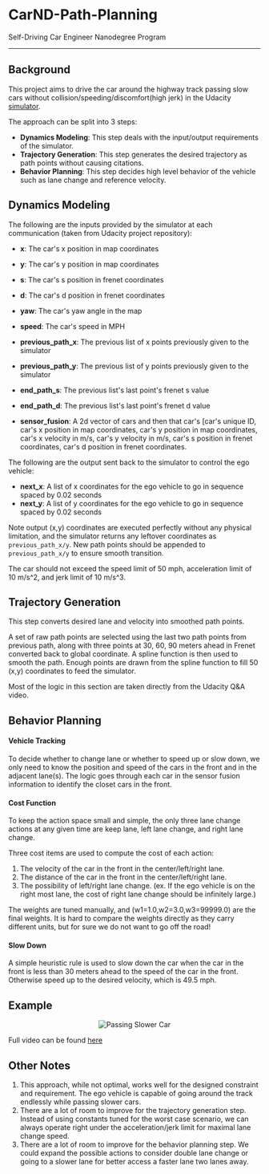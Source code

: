 # CarND-Path-Planning
Self-Driving Car Engineer Nanodegree Program

---

## Background

This project aims to drive the car around the highway track passing slow cars without collision/speeding/discomfort(high jerk) in the Udacity [simulator](https://github.com/udacity/self-driving-car-sim/releases/tag/T3_v1.2).

The approach can be split into 3 steps:
- **Dynamics Modeling**: This step deals with the input/output requirements of the simulator. 
- **Trajectory Generation**: This step generates the desired trajectory as path points without causing citations. 
- **Behavior Planning**: This step decides high level behavior of the vehicle such as lane change and reference velocity.

## Dynamics Modeling

The following are the inputs provided by the simulator at each communication (taken from Udacity project repository):

- **x**: The car's x position in map coordinates
- **y**: The car's y position in map coordinates
- **s**: The car's s position in frenet coordinates
- **d**: The car's d position in frenet coordinates
- **yaw**: The car's yaw angle in the map
- **speed**: The car's speed in MPH

- **previous_path_x**: The previous list of x points previously given to the simulator
- **previous_path_y**: The previous list of y points previously given to the simulator

- **end_path_s**: The previous list's last point's frenet s value
- **end_path_d**: The previous list's last point's frenet d value

- **sensor_fusion**: A 2d vector of cars and then that car's [car's unique ID, car's x position in map coordinates, car's y position in map coordinates, car's x velocity in m/s, car's y velocity in m/s, car's s position in frenet coordinates, car's d position in frenet coordinates.

The following are the output sent back to the simulator to control the ego vehicle:

- **next_x**: A list of x coordinates for the ego vehicle to go in sequence spaced by 0.02 seconds
- **next_y**: A list of y coordinates for the ego vehicle to go in sequence spaced by 0.02 seconds

Note output (x,y) coordinates are executed perfectly without any physical limitation, and the simulator returns any leftover coordinates as `previous_path_x/y`. New path points should be appended to `previous_path_x/y` to ensure smooth transition.

The car should not exceed the speed limit of 50 mph, acceleration limit of 10 m/s^2, and jerk limit of 10 m/s^3.

## Trajectory Generation

This step converts desired lane and velocity into smoothed path points.

A set of raw path points are selected using the last two path points from previous path, along with three points at 30, 60, 90 meters ahead in Frenet converted back to global coordinate. A spline function is then used to smooth the path. Enough points are drawn from the spline function to fill 50 (x,y) coordinates to feed the simulator.

Most of the logic in this section are taken directly from the Udacity Q&A video.

## Behavior Planning
#### Vehicle Tracking
To decide whether to change lane or whether to speed up or slow down, we only need to know the position and speed of the cars in the front and in the adjacent lane(s). The logic goes through each car in the sensor fusion information to identify the closet cars in the front.

#### Cost Function
To keep the action space small and simple, the only three lane change actions at any given time are keep lane, left lane change, and right lane change.

Three cost items are used to compute the cost of each action:
1. The velocity of the car in the front in the center/left/right lane.
2. The distance of the car in the front in the center/left/right lane.
3. The possibility of left/right lane change. (ex. If the ego vehicle is on the right most lane, the cost of right lane change should be infinitely large.)

The weights are tuned manually, and (w1=1.0,w2=3.0,w3=99999.0) are the final weights. It is hard to compare the weights directly as they carry different units, but for sure we do not want to go off the road! 

#### Slow Down
A simple heuristic rule is used to slow down the car when the car in the front is less than 30 meters ahead to the speed of the car in the front. Otherwise speed up to the desired velocity, which is 49.5 mph.


## Example
<p align="center">
  <img src="example.gif" alt="Passing Slower Car"/>
</p>

Full video can be found [here](https://youtu.be/BIWhmaCRS7Q)

## Other Notes
1. This approach, while not optimal, works well for the designed constraint and requirement. The ego vehicle is capable of going around the track endlessly while passing slower cars.
2. There are a lot of room to improve for the trajectory generation step. Instead of using constants tuned for the worst case scenario, we can always operate right under the acceleration/jerk limit for maximal lane change speed. 
3. There are a lot of room to improve for the behavior planning step. We could expand the possible actions to consider double lane change or going to a slower lane for better access a faster lane two lanes away.
